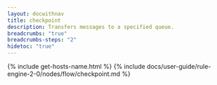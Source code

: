 ```yaml
---
layout: docwithnav
title: checkpoint
description: Transfers messages to a specified queue.
breadcrumbs: "true"
breadcrumbs-steps: "2"
hidetoc: "true"
---
```


{% include get-hosts-name.html %}
{% include docs/user-guide/rule-engine-2-0/nodes/flow/checkpoint.md %}
